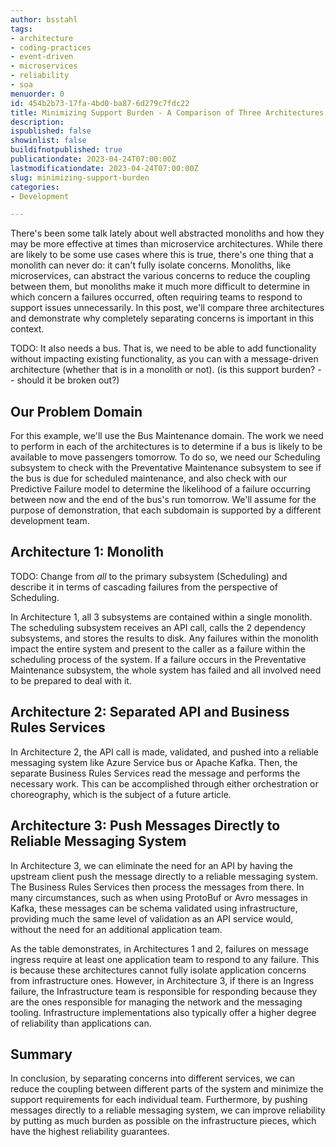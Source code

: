```yaml
---
author: bsstahl
tags:
- architecture
- coding-practices
- event-driven
- microservices
- reliability
- soa
menuorder: 0
id: 454b2b73-17fa-4bd0-ba87-6d279c7fdc22
title: Minimizing Support Burden - A Comparison of Three Architectures
description: 
ispublished: false
showinlist: false
buildifnotpublished: true
publicationdate: 2023-04-24T07:00:00Z
lastmodificationdate: 2023-04-24T07:00:00Z
slug: minimizing-support-burden
categories:
- Development

---
```

There's been some talk lately about well abstracted monoliths and how they may be more effective at times than microservice architectures. While there are likely to be some use cases where this is true, there's one thing that a monolith can never do: it can't fully isolate concerns. Monoliths, like microservices, can abstract the various concerns to reduce the coupling between them, but monoliths make it much more difficult to determine in which concern a failures occurred, often requiring teams to respond to support issues unnecessarily. In this post, we'll compare three architectures and demonstrate why completely separating concerns is important in this context.

TODO: It also needs a bus. That is, we need to be able to add functionality without impacting existing functionality, as you can with a message-driven architecture (whether that is in a monolith or not). (is this support burden? -- should it be broken out?)

## Our Problem Domain

For this example, we'll use the Bus Maintenance domain. The work we need to perform in each of the architectures is to determine if a bus is likely to be available to move passengers tomorrow. To do so, we need our Scheduling subsystem to check with the Preventative Maintenance subsystem to see if the bus is due for scheduled maintenance, and also check with our Predictive Failure model to determine the likelihood of a failure occurring between now and the end of the bus's run tomorrow. We'll assume for the purpose of demonstration, that each subdomain is supported by a different development team.

## Architecture 1: Monolith

TODO: Change from *all* to the primary subsystem (Scheduling) and describe it in terms of cascading failures from the perspective of Scheduling.

In Architecture 1, all 3 subsystems are contained within a single monolith. The scheduling subsystem receives an API call, calls the 2 dependency subsystems, and stores the results to disk. Any failures within the monolith impact the entire system and present to the caller as a failure within the scheduling process of the system. If a failure occurs in the Preventative Maintenance subsystem, the whole system has failed and all involved need to be prepared to deal with it.

## Architecture 2: Separated API and Business Rules Services

In Architecture 2, the API call is made, validated, and pushed into a reliable messaging system like Azure Service bus or Apache Kafka. Then, the separate Business Rules Services read the message and performs the necessary work. This can be accomplished through either orchestration or choreography, which is the subject of a future article.

## Architecture 3: Push Messages Directly to Reliable Messaging System

In Architecture 3, we can eliminate the need for an API by having the upstream client push the message directly to a reliable messaging system. The Business Rules Services then process the messages from there. In many circumstances, such as when using ProtoBuf or Avro messages in Kafka, these messages can be schema validated using infrastructure, providing much the same level of validation as an API service would, without the need for an additional application team.

As the table demonstrates, in Architectures 1 and 2, failures on message ingress require at least one application team to respond to any failure. This is because these architectures cannot fully isolate application concerns from infrastructure ones. However, in Architecture 3, if there is an Ingress failure, the Infrastructure team is responsible for responding because they are the ones responsible for managing the network and the messaging tooling. Infrastructure implementations also typically offer a higher degree of reliability than applications can.

## Summary

In conclusion, by separating concerns into different services, we can reduce the coupling between different parts of the system and minimize the support requirements for each individual team. Furthermore, by pushing messages directly to a reliable messaging system, we can improve reliability by putting as much burden as possible on the infrastructure pieces, which have the highest reliability guarantees.
